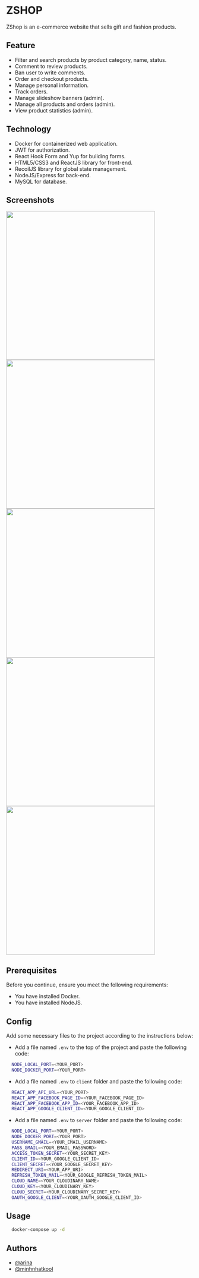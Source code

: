 # ZSHOP

ZShop is an e-commerce website that sells gift and fashion products.

## Feature
* Filter and search products by product category, name, status.
* Comment to review products.
* Ban user to write comments.
* Order and checkout products.
* Manage personal information.
* Track orders.
* Manage slideshow banners (admin).
* Manage all products and orders (admin).
* View product statistics (admin).


## Technology
* Docker for containerized web application.
* JWT for authorization.
* React Hook Form and Yup for building forms.
* HTML5/CSS3 and ReactJS library for front-end.
* RecoilJS library for global state management.
* NodeJS/Express for back-end.
* MySQL for database.


## Screenshots
<img src="https://res.cloudinary.com/dccqahm52/image/upload/v1643222789/ZShop/home_ovcxvk.png" width="400" />
<img src="https://res.cloudinary.com/dccqahm52/image/upload/v1643223764/ZShop/detail_u2xnff.png" width="400" />
<img src="https://res.cloudinary.com/dccqahm52/image/upload/v1643224181/ZShop/checkout_lx35wu.png" width="400" />
<img src="https://res.cloudinary.com/dccqahm52/image/upload/v1643224372/ZShop/statistics_avpis2.png" width="400" />
<img src="https://res.cloudinary.com/dccqahm52/image/upload/v1643224494/ZShop/manage-product_xqhuzj.png" width="400" />


## Prerequisites

Before you continue, ensure you meet the following requirements:
* You have installed Docker.
* You have installed NodeJS.

## Config
Add some necessary files to the project according to the instructions below:
* Add a file named `.env` to the top of the project and paste the following code:
```bash
  NODE_LOCAL_PORT=<YOUR_PORT>
  NODE_DOCKER_PORT=<YOUR_PORT>
```
* Add a file named `.env` to `client` folder and paste the following code:
```bash
  REACT_APP_API_URL=<YOUR_PORT>
  REACT_APP_FACEBOOK_PAGE_ID=<YOUR_FACEBOOK_PAGE_ID>
  REACT_APP_FACEBOOK_APP_ID=<YOUR_FACEBOOK_APP_ID>
  REACT_APP_GOOGLE_CLIENT_ID=<YOUR_GOOGLE_CLIENT_ID>
```
* Add a file named `.env` to `server` folder and paste the following code:
```bash
  NODE_LOCAL_PORT=<YOUR_PORT>
  NODE_DOCKER_PORT=<YOUR_PORT>
  USERNAME_GMAIL=<YOUR_EMAIL_USERNAME>
  PASS_GMAIL=<YOUR_EMAIL_PASSWORD>
  ACCESS_TOKEN_SECRET=<YOUR_SECRET_KEY>
  CLIENT_ID=<YOUR_GOOGLE_CLIENT_ID>
  CLIENT_SECRET=<YOUR_GOOGLE_SECRET_KEY>
  REDIRECT_URI=<YOUR_APP_URI>
  REFRESH_TOKEN_MAIL=<YOUR_GOOGLE_REFRESH_TOKEN_MAIL>
  CLOUD_NAME=<YOUR_CLOUDINARY_NAME>
  CLOUD_KEY=<YOUR_CLOUDINARY_KEY>
  CLOUD_SECRET=<YOUR_CLOUDINARY_SECRET_KEY>
  OAUTH_GOOGLE_CLIENT=<YOUR_OAUTH_GOOGLE_CLIENT_ID>
```


## Usage

```bash
  docker-compose up -d
```


## Authors

- [@arina](https://github.com/Arina-LoneWolf)
- [@minhnhatkool](https://github.com/minhnhatkool123)
